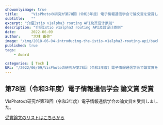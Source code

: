 ```yaml
---
showonlyimage: true
title:      "VisPhotoの研究が第78回（令和3年度）電子情報通信学会で論文賞を受賞しました。"
subtitle:   ""
excerpt: "介绍Istio v1alpha3 routing API及其设计原则"
description: "介绍Istio v1alpha3 routing API及其设计原则"
date:       2022-06-09
author:     "大林 由弥"
image: "/img/2018-06-04-introducing-the-istio-v1alpha3-routing-api/background.jpg"
published: true 
tags:
    - Award

categories: [ Tech ]
URL: "/2022/06/09/VisPhotoの研究が第78回（令和3年度）電子情報通信学会で論文賞を受賞しました。"
---
```


## 第78回（令和3年度）電子情報通信学会 論文賞 受賞
VisPhotoの研究が第78回（令和3年度）電子情報通信学会の論文賞を受賞しました。

[受賞論文のリストはこちらから](https://www.ieice.org/jpn_r/awards/ronbunsho.html)